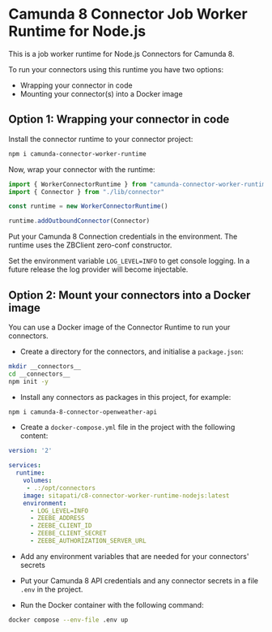 # Camunda 8 Connector Job Worker Runtime for Node.js

This is a job worker runtime for Node.js Connectors for Camunda 8. 

To run your connectors using this runtime you have two options: 

* Wrapping your connector in code
* Mounting your connector(s) into a Docker image

## Option 1: Wrapping your connector in code

Install the connector runtime to your connector project:

```bash
npm i camunda-connector-worker-runtime
```

Now, wrap your connector with the runtime:

```typescript
import { WorkerConnectorRuntime } from "camunda-connector-worker-runtime"
import { Connector } from "./lib/connector"

const runtime = new WorkerConnectorRuntime()

runtime.addOutboundConnector(Connector)
```

Put your Camunda 8 Connection credentials in the environment. The runtime uses the ZBClient zero-conf constructor.

Set the environment variable `LOG_LEVEL=INFO` to get console logging. In a future release the log provider will become injectable.

## Option 2: Mount your connectors into a Docker image

You can use a Docker image of the Connector Runtime to run your connectors. 

- Create a directory for the connectors, and initialise a `package.json`:

```bash
mkdir __connectors__
cd __connectors__
npm init -y
```

- Install any connectors as packages in this project, for example:

```bash
npm i camunda-8-connector-openweather-api
```

- Create a `docker-compose.yml` file in the project with the following content:

```yml
version: '2'

services:
  runtime:
    volumes:
     - .:/opt/connectors
    image: sitapati/c8-connector-worker-runtime-nodejs:latest
    environment:
      - LOG_LEVEL=INFO
      - ZEEBE_ADDRESS
      - ZEEBE_CLIENT_ID
      - ZEEBE_CLIENT_SECRET
      - ZEEBE_AUTHORIZATION_SERVER_URL
```

- Add any environment variables that are needed for your connectors' secrets

- Put your Camunda 8 API credentials and any connector secrets in a file `.env` in the project.

- Run the Docker container with the following command:

```bash
docker compose --env-file .env up
```